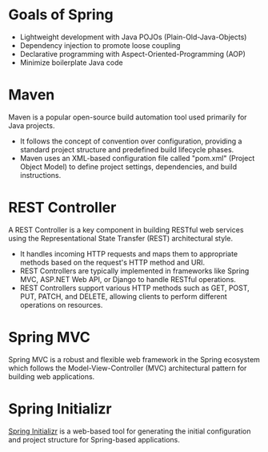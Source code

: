 
# Goals of Spring
- Lightweight development with Java POJOs (Plain-Old-Java-Objects)
- Dependency injection to promote loose coupling
- Declarative programming with Aspect-Oriented-Programming (AOP)
- Minimize boilerplate Java code

# Maven
Maven is a popular open-source build automation tool used primarily for Java projects. 
- It follows the concept of convention over configuration, providing a standard project structure and predefined build lifecycle phases.
- Maven uses an XML-based configuration file called "pom.xml" (Project Object Model) to define project settings, dependencies, and build instructions.

# REST Controller
A REST Controller is a key component in building RESTful web services using the Representational State Transfer (REST) architectural style.
- It handles incoming HTTP requests and maps them to appropriate methods based on the request's HTTP method and URI.
- REST Controllers are typically implemented in frameworks like Spring MVC, ASP.NET Web API, or Django to handle RESTful operations.
- REST Controllers support various HTTP methods such as GET, POST, PUT, PATCH, and DELETE, allowing clients to perform different operations on resources.

# Spring MVC
Spring MVC is a robust and flexible web framework in the Spring ecosystem which follows the Model-View-Controller (MVC) architectural pattern for building web applications.

# Spring Initializr
[Spring Initializr](https://start.spring.io/) is a web-based tool for generating the initial configuration and project structure for Spring-based applications.


